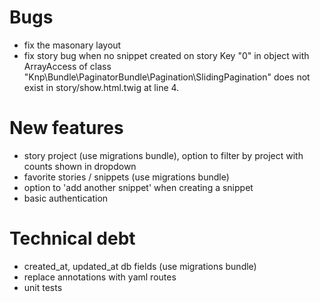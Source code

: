 
Bugs
===
- fix the masonary layout 
- fix story bug when no snippet created on story 
Key "0" in object with ArrayAccess of class 
"Knp\Bundle\PaginatorBundle\Pagination\SlidingPagination" 
does not exist in story/show.html.twig at line 4.

New features
===
- story project (use migrations bundle), option to filter 
by project with counts shown in dropdown
- favorite stories / snippets (use migrations bundle)
- option to 'add another snippet' when creating a snippet
- basic authentication

Technical debt
===
- created_at, updated_at db fields (use migrations bundle)
- replace annotations with yaml routes
- unit tests

